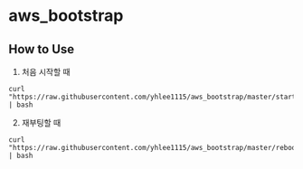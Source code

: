 # aws_bootstrap
## How to Use

1. 처음 시작할 때

```
curl "https://raw.githubusercontent.com/yhlee1115/aws_bootstrap/master/start.sh" | bash 
```

2. 재부팅할 때

```
curl "https://raw.githubusercontent.com/yhlee1115/aws_bootstrap/master/reboot.sh" | bash 
```
